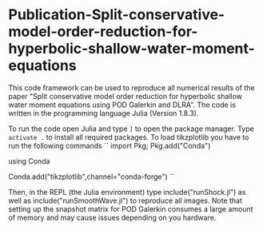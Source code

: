 # Publication-Split-conservative-model-order-reduction-for-hyperbolic-shallow-water-moment-equations

This code framework can be used to reproduce all numerical results of the paper "Split conservative model order reduction for hyperbolic shallow water moment equations using POD Galerkin and DLRA". The code is written in the programming language Julia (Version 1.8.3).

To run the code open Julia and type `]` to open the package manager. Type `activate .` to install all required packages. To load tikzplotlib you have to run the following commands
``
import Pkg; Pkg.add("Conda")

using Conda

Conda.add("tikzplotlib",channel="conda-forge")
``

Then, in the REPL (the Julia environment) type include("runShock.jl") as well as include("runSmoothWave.jl") to reproduce all images. Note that setting up the snapshot matrix for POD Galerkin consumes a large amount of memory and may cause issues depending on you hardware.
